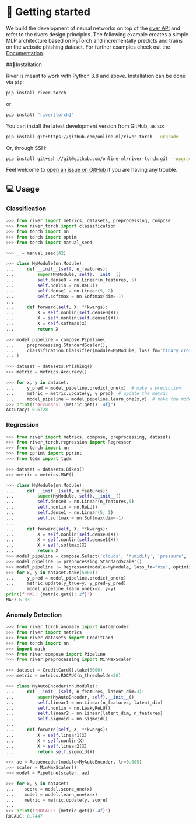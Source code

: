 # 🚀 Getting started
We build the development of neural networks on top of the <a href="https://www.riverml.xyz">river API</a> and refer to the rivers design principles.
The following example creates a simple MLP architecture based on PyTorch and incrementally predicts and trains on the website phishing dataset.
For further examples check out the <a href="https://online-ml.github.io/river-torch">Documentation</a>.

##💈Installation

River is meant to work with Python 3.8 and above. Installation can be done via `pip`:

```sh
pip install river-torch
```
or
```sh
pip install "river[torch]"
```

You can install the latest development version from GitHub, as so:

```sh
pip install git+https://github.com/online-ml/river-torch --upgrade
```

Or, through SSH:

```sh
pip install git+ssh://git@github.com/online-ml/river-torch.git --upgrade
```

Feel welcome to [open an issue on GitHub](https://github.com/online-ml/river-torch/issues/new) if you are having any trouble.


## 💻 Usage

### Classification

```python
>>> from river import metrics, datasets, preprocessing, compose
>>> from river_torch import classification
>>> from torch import nn
>>> from torch import optim
>>> from torch import manual_seed

>>> _ = manual_seed(42)

>>> class MyModule(nn.Module):
...     def __init__(self, n_features):
...         super(MyModule, self).__init__()
...         self.dense0 = nn.Linear(n_features, 5)
...         self.nonlin = nn.ReLU()
...         self.dense1 = nn.Linear(5, 2)
...         self.softmax = nn.Softmax(dim=-1)
...
...     def forward(self, X, **kwargs):
...         X = self.nonlin(self.dense0(X))
...         X = self.nonlin(self.dense1(X))
...         X = self.softmax(X)
...         return X

>>> model_pipeline = compose.Pipeline(
...     preprocessing.StandardScaler(),
...     classification.Classifier(module=MyModule, loss_fn='binary_cross_entropy', optimizer_fn='adam')
... )

>>> dataset = datasets.Phishing()
>>> metric = metrics.Accuracy()

>>> for x, y in dataset:
...     y_pred = model_pipeline.predict_one(x)  # make a prediction
...     metric = metric.update(y, y_pred)  # update the metric
...     model_pipeline = model_pipeline.learn_one(x,y)  # make the model learn
>>> print(f"Accuracy: {metric.get():.4f}")
Accuracy: 0.6728

```

### Regression

```python
>>> from river import metrics, compose, preprocessing, datasets
>>> from river_torch.regression import Regressor
>>> from torch import nn
>>> from pprint import pprint
>>> from tqdm import tqdm

>>> dataset = datasets.Bikes()
>>> metric = metrics.MAE()

>>> class MyModule(nn.Module):
...     def __init__(self, n_features):
...         super(MyModule, self).__init__()
...         self.dense0 = nn.Linear(n_features,5)
...         self.nonlin = nn.ReLU()
...         self.dense1 = nn.Linear(5, 1)
...         self.softmax = nn.Softmax(dim=-1)
... 
...     def forward(self, X, **kwargs):
...         X = self.nonlin(self.dense0(X))
...         X = self.nonlin(self.dense1(X))
...         X = self.softmax(X)
...         return X
>>> model_pipeline = compose.Select('clouds', 'humidity', 'pressure', 'temperature', 'wind')
>>> model_pipeline |= preprocessing.StandardScaler()
>>> model_pipeline |= Regressor(module=MyModule, loss_fn="mse", optimizer_fn='sgd')
>>> for x, y in dataset.take(5000):
...     y_pred = model_pipeline.predict_one(x)
...     metric.update(y_true=y, y_pred=y_pred)
...     model_pipeline.learn_one(x=x, y=y)
print(f'MAE: {metric.get():.2f}')
MAE: 6.83
```

### Anomaly Detection

```python
>>> from river_torch.anomaly import Autoencoder
>>> from river import metrics
>>> from river.datasets import CreditCard
>>> from torch import nn
>>> import math
>>> from river.compose import Pipeline
>>> from river.preprocessing import MinMaxScaler

>>> dataset = CreditCard().take(5000)
>>> metric = metrics.ROCAUC(n_thresholds=50)

>>> class MyAutoEncoder(nn.Module):
...     def __init__(self, n_features, latent_dim=3):
...         super(MyAutoEncoder, self).__init__()
...         self.linear1 = nn.Linear(n_features, latent_dim)
...         self.nonlin = nn.LeakyReLU()
...         self.linear2 = nn.Linear(latent_dim, n_features)
...         self.sigmoid = nn.Sigmoid()
...
...     def forward(self, X, **kwargs):
...         X = self.linear1(X)
...         X = self.nonlin(X)
...         X = self.linear2(X)
...         return self.sigmoid(X)

>>> ae = Autoencoder(module=MyAutoEncoder, lr=0.005)
>>> scaler = MinMaxScaler()
>>> model = Pipeline(scaler, ae)

>>> for x, y in dataset:
...    score = model.score_one(x)
...    model = model.learn_one(x=x)
...    metric = metric.update(y, score)
...
>>> print(f"ROCAUC: {metric.get():.4f}")
ROCAUC: 0.7447
```

